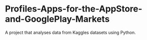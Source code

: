 # Profiles-Apps-for-the-AppStore-and-GooglePlay-Markets
A project that analyses data from Kaggles datasets using Python.
